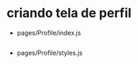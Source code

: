 # criando tela de perfil

- pages/Profile/index.js

```js
```

- pages/Profile/styles.js

```js
```

